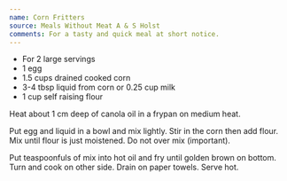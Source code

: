 ```yaml
---
name: Corn Fritters
source: Meals Without Meat A & S Holst
comments: For a tasty and quick meal at short notice.
---
```


* For 2 large servings
* 1 egg
* 1.5 cups drained cooked corn
* 3-4 tbsp liquid from corn or 0.25 cup milk
* 1 cup self raising flour

Heat about 1 cm deep of canola oil in a frypan on medium heat.

Put egg and liquid in a bowl and mix lightly.  Stir in the corn then add flour. Mix until flour is just moistened. Do not over mix (important).

Put teaspoonfuls of mix into hot oil and fry until golden brown on bottom.  Turn and cook on other side.  Drain on paper towels.  Serve hot.

